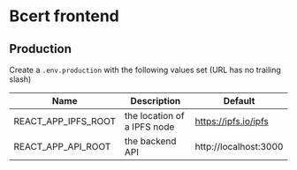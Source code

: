 # Bcert frontend

## Production

Create a `.env.production` with the following values set (URL has no trailing slash)

| Name                | Description                 | Default               |
| ------------------- | --------------------------- | --------------------- |
| REACT_APP_IPFS_ROOT | the location of a IPFS node | https://ipfs.io/ipfs  |
| REACT_APP_API_ROOT  | the backend API             | http://localhost:3000 |

